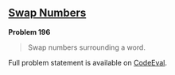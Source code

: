 [Swap Numbers][ce]
------------------

**Problem 196**

> Swap numbers surrounding a word.

Full problem statement is available on [CodeEval][ce].

[ce]: https://www.codeeval.com/browse/196/
      "View problem statement on CodeEval"
